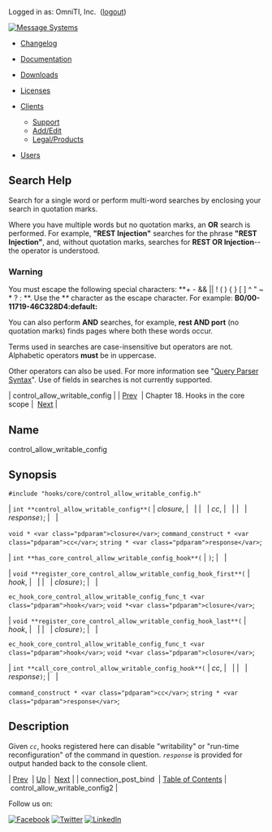 Logged in as: OmniTI, Inc.  ([logout](https://support.messagesystems.com/logout.php))

[![Message Systems](https://support.messagesystems.com/images/ms-white205.png)](https://support.messagesystems.com/start.php) 

*   [Changelog](https://support.messagesystems.com/start.php?show=changelog)
*   [Documentation](https://support.messagesystems.com/docs/)
*   [Downloads](https://support.messagesystems.com/start.php)

*   [Licenses](https://support.messagesystems.com/license_summary.php)
*   <a href="">Clients</a>
    *   [Support](https://support.messagesystems.com/cs.php)
    *   [Add/Edit](https://support.messagesystems.com/edit_client.php)
    *   [Legal/Products](https://support.messagesystems.com/edit_products.php)
*   [Users](https://support.messagesystems.com/edit_customer.php)

## Search Help

Search for a single word or perform multi-word searches by enclosing your search in quotation marks.

Where you have multiple words but no quotation marks, an **OR** search is performed. For example, **"REST Injection"** searches for the phrase **"REST Injection"**, and, without quotation marks, searches for **REST OR Injection**--the operator is understood.

### Warning

You must escape the following special characters: **+ - && || ! ( ) { } [ ] ^ " ~ * ? : \**. Use the **\** character as the escape character. For example: **B0/00-11719-46C328D4\:default\:**

You can also perform **AND** searches, for example, **rest AND port** (no quotation marks) finds pages where both these words occur.

Terms used in searches are case-insensitive but operators are not. Alphabetic operators **must** be in uppercase.

Other operators can also be used. For more information see "[Query Parser Syntax](https://lucene.apache.org/core/old_versioned_docs/versions/3_0_0/queryparsersyntax.html)". Use of fields in searches is not currently supported.

| control_allow_writable_config |
| [Prev](extending.hooks.core.connection_post_bind.php)  | Chapter 18. Hooks in the core scope |  [Next](extending.hooks.core.control_allow_writable_config2.php) |

<a name="extending.hooks.core.control_allow_writable_config"></a>
## Name

control_allow_writable_config

## Synopsis

`#include "hooks/core/control_allow_writable_config.h"`

| `int **control_allow_writable_config**(` | <var class="pdparam">closure</var>, |   |
|   | <var class="pdparam">cc</var>, |   |
|   | <var class="pdparam">response</var>`)`; |   |

`void * <var class="pdparam">closure</var>`;
`command_construct * <var class="pdparam">cc</var>`;
`string * <var class="pdparam">response</var>`;

| `int **has_core_control_allow_writable_config_hook**(` | `)`; |   |

| `void **register_core_control_allow_writable_config_hook_first**(` | <var class="pdparam">hook</var>, |   |
|   | <var class="pdparam">closure</var>`)`; |   |

`ec_hook_core_control_allow_writable_config_func_t <var class="pdparam">hook</var>`;
`void *<var class="pdparam">closure</var>`;

| `void **register_core_control_allow_writable_config_hook_last**(` | <var class="pdparam">hook</var>, |   |
|   | <var class="pdparam">closure</var>`)`; |   |

`ec_hook_core_control_allow_writable_config_func_t <var class="pdparam">hook</var>`;
`void *<var class="pdparam">closure</var>`;

| `int **call_core_control_allow_writable_config_hook**(` | <var class="pdparam">cc</var>, |   |
|   | <var class="pdparam">response</var>`)`; |   |

`command_construct * <var class="pdparam">cc</var>`;
`string * <var class="pdparam">response</var>`;<a name="idp20782432"></a>
## Description

Given *`cc`*, hooks registered here can disable "writability" or "run-time reconfiguration" of the command in question. *`response`* is provided for output handed back to the console client.

| [Prev](extending.hooks.core.connection_post_bind.php)  | [Up](extending.hooks.core.php) |  [Next](extending.hooks.core.control_allow_writable_config2.php) |
| connection_post_bind  | [Table of Contents](index.php) |  control_allow_writable_config2 |

Follow us on:

[![Facebook](https://support.messagesystems.com/images/icon-facebook.png)](http://www.facebook.com/messagesystems) [![Twitter](https://support.messagesystems.com/images/icon-twitter.png)](http://twitter.com/#!/MessageSystems) [![LinkedIn](https://support.messagesystems.com/images/icon-linkedin.png)](http://www.linkedin.com/company/message-systems)
